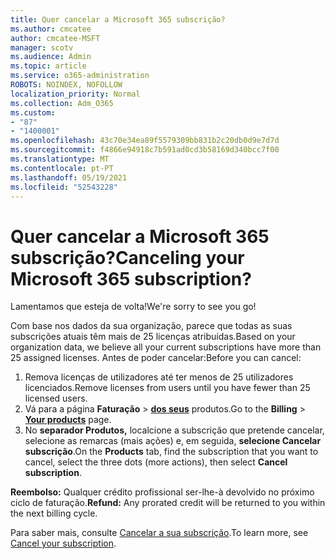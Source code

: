 ```yaml
---
title: Quer cancelar a Microsoft 365 subscrição?
ms.author: cmcatee
author: cmcatee-MSFT
manager: scotv
ms.audience: Admin
ms.topic: article
ms.service: o365-administration
ROBOTS: NOINDEX, NOFOLLOW
localization_priority: Normal
ms.collection: Adm_O365
ms.custom:
- "87"
- "1400001"
ms.openlocfilehash: 43c70e34ea89f5579309bb831b2c20db0d9e7d7d
ms.sourcegitcommit: f4866e94918c7b591ad0cd3b58169d340bcc7f00
ms.translationtype: MT
ms.contentlocale: pt-PT
ms.lasthandoff: 05/19/2021
ms.locfileid: "52543228"
---
```

# <a name="canceling-your-microsoft-365-subscription"></a><span data-ttu-id="72a56-102">Quer cancelar a Microsoft 365 subscrição?</span><span class="sxs-lookup"><span data-stu-id="72a56-102">Canceling your Microsoft 365 subscription?</span></span>

<span data-ttu-id="72a56-103">Lamentamos que esteja de volta!</span><span class="sxs-lookup"><span data-stu-id="72a56-103">We're sorry to see you go!</span></span>
  
<span data-ttu-id="72a56-104">Com base nos dados da sua organização, parece que todas as suas subscrições atuais têm mais de 25 licenças atribuídas.</span><span class="sxs-lookup"><span data-stu-id="72a56-104">Based on your organization data, we believe all your current subscriptions have more than 25 assigned licenses.</span></span> <span data-ttu-id="72a56-105">Antes de poder cancelar:</span><span class="sxs-lookup"><span data-stu-id="72a56-105">Before you can cancel:</span></span>

1. <span data-ttu-id="72a56-106">Remova licenças de utilizadores até ter menos de 25 utilizadores licenciados.</span><span class="sxs-lookup"><span data-stu-id="72a56-106">Remove licenses from users until you have fewer than 25 licensed users.</span></span>
2. <span data-ttu-id="72a56-107">Vá para a página **Faturação** \> **[dos seus](https://go.microsoft.com/fwlink/p/?linkid=842054)** produtos.</span><span class="sxs-lookup"><span data-stu-id="72a56-107">Go to the **Billing** \> **[Your products](https://go.microsoft.com/fwlink/p/?linkid=842054)** page.</span></span>
3. <span data-ttu-id="72a56-108">No **separador Produtos,** localcione a subscrição que pretende cancelar, selecione as remarcas (mais ações) e, em seguida, **selecione Cancelar subscrição**.</span><span class="sxs-lookup"><span data-stu-id="72a56-108">On the **Products** tab, find the subscription that you want to cancel, select the three dots (more actions), then select **Cancel subscription**.</span></span>

<span data-ttu-id="72a56-109">**Reembolso:** Qualquer crédito profissional ser-lhe-à devolvido no próximo ciclo de faturação.</span><span class="sxs-lookup"><span data-stu-id="72a56-109">**Refund:** Any prorated credit will be returned to you within the next billing cycle.</span></span>

<span data-ttu-id="72a56-110">Para saber mais, consulte [Cancelar a sua subscrição](/microsoft-365/commerce/subscriptions/cancel-your-subscription).</span><span class="sxs-lookup"><span data-stu-id="72a56-110">To learn more, see [Cancel your subscription](/microsoft-365/commerce/subscriptions/cancel-your-subscription).</span></span>